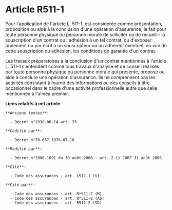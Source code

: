 # Article R511-1

Pour l'application de l'article L. 511-1, est considérée comme présentation, proposition ou aide à la conclusion d'une
opération d'assurance, le fait pour toute personne physique ou personne morale de solliciter ou de recueillir la souscription
d'un contrat ou l'adhésion à un tel contrat, ou d'exposer oralement ou par écrit à un souscripteur ou un adhérent éventuel,
en vue de cette souscription ou adhésion, les conditions de garantie d'un contrat. 

Les travaux préparatoires à la conclusion d'un contrat mentionnés à l'article L. 511-1 s'entendent comme tous travaux
d'analyse et de conseil réalisés par toute personne physique ou personne morale qui présente, propose ou aide à conclure une
opération d'assurance. Ils ne comprennent pas les activités consistant à fournir des informations ou des conseils à titre
occasionnel dans le cadre d'une activité professionnelle autre que celle mentionnée à l'alinéa premier.

**Liens relatifs à cet article**

	**Anciens textes**:

	  - Décret n°1938-06-14 art. 33

	**Codifié par**:

	  - Décret n°76-667 1976-07-16

	**Modifié par**:

	  - Décret n°2006-1091 du 30 août 2006 - art. 2 () JORF 31 août 2006

	**Cite**:

	  - Code des assurances - art. L511-1 (V)

	**Cité par**:

	  - Code des assurances - art. R*511-7 (M)
	  - Code des assurances - art. R*511-8 (Ab)
	  - Code des assurances - art. R511-2 (VD)
